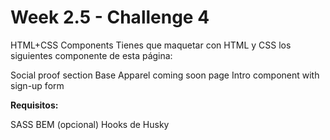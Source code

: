 # Week 2.5 - Challenge 4

HTML+CSS Components
Tienes que maquetar con HTML y CSS los siguientes componente de esta página:

Social proof section
Base Apparel coming soon page
Intro component with sign-up form

**Requisitos:**

SASS
BEM (opcional)
Hooks de Husky
